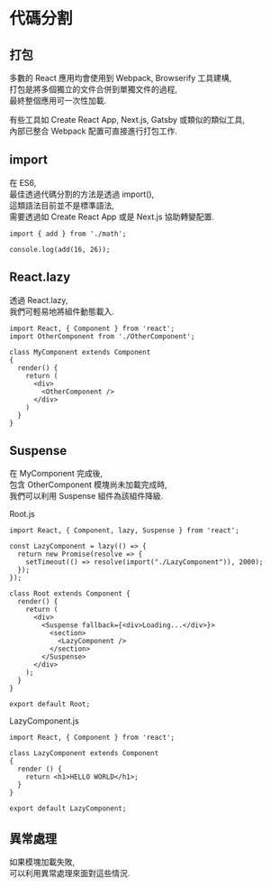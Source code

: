 # 代碼分割

## 打包

多數的 React 應用均會使用到 Webpack, Browserify 工具建構,<br>
打包是將多個獨立的文件合併到單獨文件的過程,<br>
最終整個應用可一次性加載.<br>

有些工具如 Create React App, Next.js, Gatsby 或類似的類似工具,<br>
內部已整合 Webpack 配置可直接進行打包工作.

## import

在 ES6,<br>
最佳透過代碼分割的方法是透過 import(),<br>
這類語法目前並不是標準語法,<br>
需要透過如 Create React App 或是 Next.js 協助轉變配置.

```
import { add } from './math';

console.log(add(16, 26));
```

## React.lazy

透過 React.lazy,<br>
我們可輕易地將組件動態載入.

```
import React, { Component } from 'react'; 
import OtherComponent from './OtherComponent';

class MyComponent extends Component
{
  render() {
    return (
      <div>
        <OtherComponent />
      </div>
    )
  }
}
```

## Suspense

在 MyComponent 完成後,<br>
包含 OtherComponent 模塊尚未加載完成時,<br>
我們可以利用 Suspense 組件為該組件降級.

Root.js

```
import React, { Component, lazy, Suspense } from 'react';

const LazyComponent = lazy(() => {
  return new Promise(resolve => {
    setTimeout(() => resolve(import("./LazyComponent")), 2000);
  });
});

class Root extends Component {
  render() {
    return (
      <div>
        <Suspense fallback={<div>Loading...</div>}>
          <section>
            <LazyComponent />
          </section>
        </Suspense>
      </div>
    );
  }
}

export default Root;
```

LazyComponent.js

```
import React, { Component } from 'react';

class LazyComponent extends Component
{
  render () {
    return <h1>HELLO WORLD</h1>;
  }
}

export default LazyComponent;
```

## 異常處理

如果模塊加載失敗,<br>
可以利用異常處理來面對這些情況.

